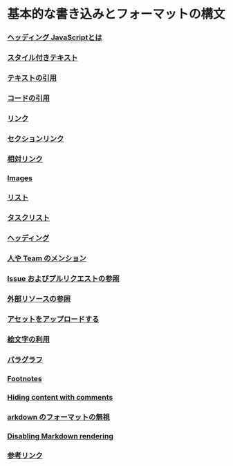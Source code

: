 

# 基本的な書き込みとフォーマットの構文


### [ヘッディング JavaScriptとは](#01)



### [スタイル付きテキスト](#02)



### [テキストの引用](#03)



### [コードの引用](#04)


### [リンク](#05)



### [セクションリンク](#06)



### [相対リンク](#07)



### [Images](#08)



### [リスト](#09)



### [タスクリスト](#10)



### [ヘッディング](#11)



### [人や Team のメンション](#12)



### [Issue およびプルリクエストの参照](#13)



### [外部リソースの参照](#14)



### [アセットをアップロードする](#15)



### [絵文字の利用](#16)



### [パラグラフ](#17)



### [Footnotes](#18)



### [Hiding content with comments](#19)



### [arkdown のフォーマットの無視](#20)



### [Disabling Markdown rendering](#21)



### [参考リンク](#22)




